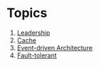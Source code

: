 # Topics

1. [Leadership](/leadership.md)
2. [Cache](/cache.md)
3. [Event-driven Architecture](/eda.md)
4. [Fault-tolerant](/fault.md)
